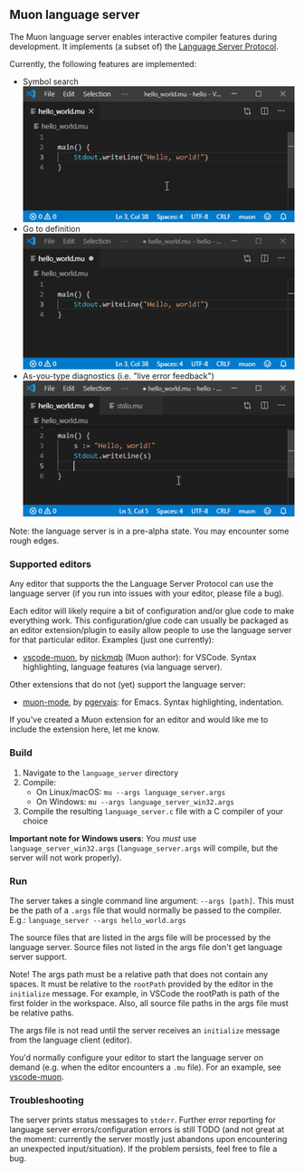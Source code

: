 ## Muon language server

The Muon language server enables interactive compiler features during development. It implements (a subset of) the [Language Server Protocol](https://microsoft.github.io/language-server-protocol/).

Currently, the following features are implemented:
* Symbol search  
![alt text](https://github.com/nickmqb/vscode-muon/blob/master/symbol-search.gif "Symbol search")
* Go to definition  
![alt text](https://github.com/nickmqb/vscode-muon/blob/master/go-to-definition.gif "Go to definition")
* As-you-type diagnostics (i.e. "live error feedback")  
![alt text](https://github.com/nickmqb/vscode-muon/blob/master/error-feedback.gif "Error feedback")

Note: the language server is in a pre-alpha state. You may encounter some rough edges.

### Supported editors

Any editor that supports the the Language Server Protocol can use the language server (if you run into issues with your editor, please file a bug).

Each editor will likely require a bit of configuration and/or glue code to make everything work. This configuration/glue code can usually be packaged as an editor extension/plugin to easily allow people to use the language server for that particular editor. Examples (just one currently):

* [vscode-muon](https://github.com/nickmqb/vscode-muon), by [nickmqb](https://github.com/nickmqb) (Muon author): for VSCode. Syntax highlighting, language features (via language server).

Other extensions that do not (yet) support the language server:

* [muon-mode](https://github.com/pgervais/muon-mode/blob/master/muon-mode.el), by [pgervais](https://github.com/pgervais): for Emacs. Syntax highlighting, indentation.

If you've created a Muon extension for an editor and would like me to include the extension here, let me know.

### Build

1. Navigate to the `language_server` directory
2. Compile:
	* On Linux/macOS: `mu --args language_server.args`
	* On Windows: `mu --args language_server_win32.args`
3. Compile the resulting `language_server.c` file with a C compiler of your choice

**Important note for Windows users**: You _must_ use `language_server_win32.args` (`language_server.args` will compile, but the server will not work properly).

### Run

The server takes a single command line argument: `--args [path]`. This must be the path of a `.args` file that would normally be passed to the compiler. E.g.: `language_server --args hello_world.args`

The source files that are listed in the args file will be processed by the language server. Source files not listed in the args file don't get language server support.

Note! The args path must be a relative path that does not contain any spaces. It must be relative to the `rootPath` provided by the editor in the `initialize` message. For example, in VSCode the rootPath is path of the first folder in the workspace. Also, all source file paths in the args file must be relative paths.

The args file is not read until the server receives an `initialize` message from the language client (editor).

You'd normally configure your editor to start the language server on demand (e.g. when the editor encounters a `.mu` file). For an example, see [vscode-muon](https://github.com/nickmqb/vscode-muon).

### Troubleshooting

The server prints status messages to `stderr`. Further error reporting for language server errors/configuration errors is still TODO (and not great at the moment: currently the server mostly just abandons upon encountering an unexpected input/situation). If the problem persists, feel free to file a bug.